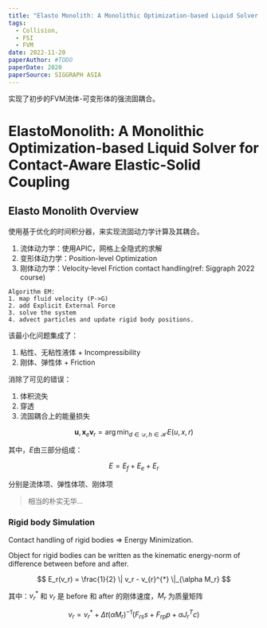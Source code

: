 ```yaml
---
title: "Elasto Monolith: A Monolithic Optimization-based Liquid Solver for Contact-Aware Elastic-Solid Coupling"
tags: 
  - Collision,
  - FSI
  - FVM
date: 2022-11-20
paperAuthor: #TODO
paperDate: 2020
paperSource: SIGGRAPH ASIA
---
```


实现了初步的FVM流体-可变形体的强流固耦合。

<!-- more -->

# ElastoMonolith: A Monolithic Optimization-based Liquid Solver for Contact-Aware Elastic-Solid Coupling


## Elasto Monolith Overview

使用基于优化的时间积分器，来实现流固动力学计算及其耦合。

1. 流体动力学：使用APIC，网格上全隐式的求解
2. 变形体动力学：Position-level Optimization
3. 刚体动力学：Velocity-level Friction contact handling(ref: Siggraph 2022 course)

```
Algorithm EM:
1. map fluid velocity (P->G)
2. add Explicit External Force
3. solve the system
4. advect particles and update rigid body positions.
```

该最小化问题集成了：

1. 粘性、无粘性液体 + Incompressibility
2. 刚体、弹性体 + Friction

消除了可见的错误：

1. 体积流失
2. 穿透
3. 流固耦合上的能量损失

$$
\mathbf{u}, \mathbf{x}_e \mathbf{v}_r = \arg\min_{d\in \mathcal{D}, h \in \mathcal{H}} E(u, x, r)
$$

其中，$E$由三部分组成：

$$
E = E_{f} + E_{e} + E_{r}
$$

分别是流体项、弹性体项、刚体项

> 相当的朴实无华...

### Rigid body Simulation

Contact handling of rigid bodies => Energy Minimization.

Object for rigid bodies can be written as the kinematic energy-norm of difference between before and after.

$$
E_r(v_r) = \frac{1}{2} \| v_r - v_{r}^{*} \|_{\alpha M_r}
$$

其中：$v_r^*$ 和 $v_r$ 是 before 和 after 的刚体速度，$M_r$ 为质量矩阵

$$
v_r = v_{r}^{*} + \Delta t (\alpha M_r)^{-1} (F_{r s} s + F_{r p} p + \alpha J_r^Tc)
$$
